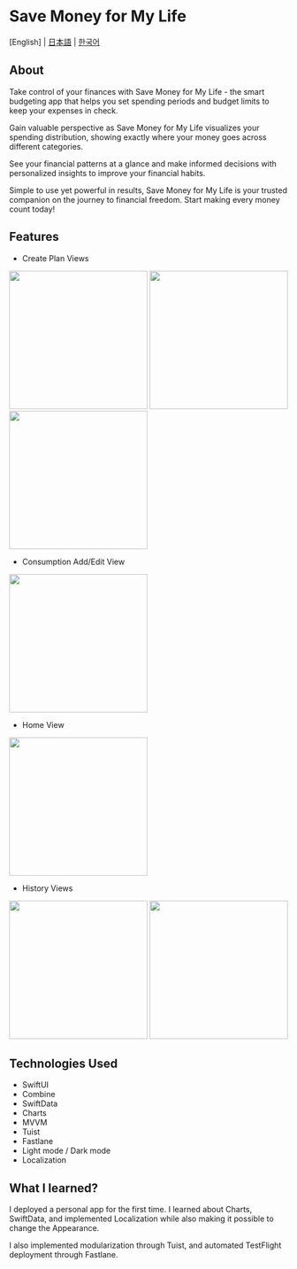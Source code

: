 # Save Money for My Life

[English] | [日本語](./README.jp.md) | [한국어](./README.kr.md)

## About

Take control of your finances with Save Money for My Life - the smart budgeting app that helps you set spending periods and budget limits to keep your expenses in check.

Gain valuable perspective as Save Money for My Life visualizes your spending distribution, showing exactly where your money goes across different categories.

See your financial patterns at a glance and make informed decisions with personalized insights to improve your financial habits.

Simple to use yet powerful in results, Save Money for My Life is your trusted companion on the journey to financial freedom. Start making every money count today!

## Features

- Create Plan Views
<img src="https://github.com/user-attachments/assets/d7fb4fb5-8f1b-43c5-92c5-f1baf60534b0" width="250" />
<img src="https://github.com/user-attachments/assets/bb8dc4b0-a5d1-402d-98c3-3322536556c4" width="250" />
<img src="https://github.com/user-attachments/assets/ec7866f2-a8ed-4ec8-a7ef-ed8553ea53f5" width="250" />

- Consumption Add/Edit View
<img src="https://github.com/user-attachments/assets/a1bbfc60-2ca6-41fb-97f4-523c9caf928f" width="250" />

- Home View
<img src="https://github.com/user-attachments/assets/e9ba7654-4292-47a8-8085-df43e88044b1" width="250" />

- History Views
<img src="https://github.com/user-attachments/assets/784fb82f-0c89-4461-bc8a-797c94659f3b" width="250" />
<img src="https://github.com/user-attachments/assets/90f060b8-dcff-4e39-8f66-93739a92241b" width="250" />

## Technologies Used

- SwiftUI
- Combine
- SwiftData
- Charts
- MVVM
- Tuist
- Fastlane
- Light mode / Dark mode
- Localization

## **What I learned?**

I deployed a personal app for the first time. I learned about Charts, SwiftData, and implemented Localization while also making it possible to change the Appearance.

I also implemented modularization through Tuist, and automated TestFlight deployment through Fastlane.
